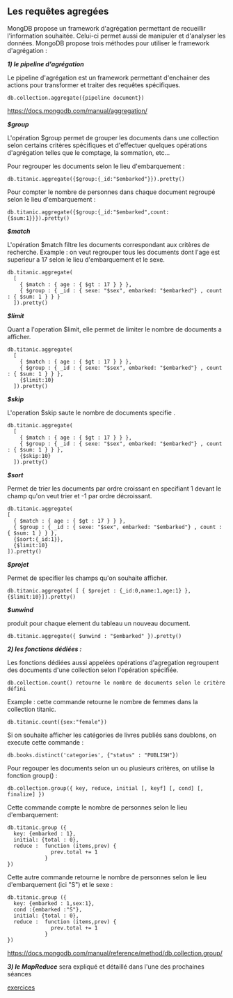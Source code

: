 ## Les requêtes agregées ##

MongDB propose un framework d'agrégation permettant de recueillir l'information souhaitée. Celui-ci permet aussi de manipuler et 
d'analyser les données. MongoDB propose trois méthodes pour utiliser le framework d'agrégation :

***1) le pipeline d'agrégation***

Le pipeline d'agrégation est un framework permettant d'enchainer des actions pour transformer et traiter des requêtes spécifiques.
```
db.collection.aggregate({pipeline document})
```
https://docs.mongodb.com/manual/aggregation/

***$group***

L'opération $group permet de grouper les documents dans une collection selon certains critères spécifiques et d'effectuer quelques opérations d'agrégation telles que le comptage, la sommation, etc...

Pour regrouper les documents selon le lieu d'embarquement : 
```
db.titanic.aggregate({$group:{_id:"$embarked"}}).pretty()
```
Pour compter le nombre de personnes dans chaque document regroupé selon le lieu d'embarquement : 
```
db.titanic.aggregate({$group:{_id:"$embarked",count:{$sum:1}}}).pretty()
```
***$match***

L'opération $match filtre les documents correspondant aux critères de recherche.
Example : on veut regrouper tous les documents dont l'age est superieur a 17 selon le lieu d'embarquement et le sexe.
```
db.titanic.aggregate(
  [
    { $match : { age : { $gt : 17 } } },
    { $group : { _id : { sexe: "$sex", embarked: "$embarked"} , count : { $sum: 1 } } }
  ]).pretty()
  ```
***$limit*** 

Quant a l'operation $limit, elle permet de limiter le nombre de documents a afficher.
```
db.titanic.aggregate(
  [
    { $match : { age : { $gt : 17 } } },
    { $group : { _id : { sexe: "$sex", embarked: "$embarked"} , count : { $sum: 1 } } },
    {$limit:10}
  ]).pretty()
  ```
  
  ***$skip***
  
L'operation $skip saute le nombre de documents specifie .
```
db.titanic.aggregate(
  [
    { $match : { age : { $gt : 17 } } },
    { $group : { _id : { sexe: "$sex", embarked: "$embarked"} , count : { $sum: 1 } } },
    {$skip:10}
  ]).pretty()
  ```
  
 ***$sort***
 
  Permet de trier les documents par ordre croissant en specifiant 1 devant le champ qu'on veut trier et -1 par ordre décroissant.
  
  ```
db.titanic.aggregate(
  [
    { $match : { age : { $gt : 17 } } },
    { $group : { _id : { sexe: "$sex", embarked: "$embarked"} , count : { $sum: 1 } } },
    {$sort:{_id:1}},
    {$limit:10}
  ]).pretty()
  ```
  ***$projet***
  
  Permet de specifier les champs qu'on souhaite afficher. 
  
 ```
db.titanic.aggregate( [ { $projet : {_id:0,name:1,age:1} },{$limit:10}]).pretty()
 ```
***$unwind***

produit pour chaque element du tableau un nouveau document.

```
db.titanic.aggregate({ $unwind : "$embarked" }).pretty()
```

 ***2) les fonctions dédiées :***
 
 Les fonctions dédiées aussi appelées opérations d'agregation regroupent des documents d'une collection selon l'opération spécifiée.
 ```
 db.collection.count() retourne le nombre de documents selon le critère défini
 ```
 Example : cette commande retourne le nombre de femmes dans la collection titanic.
 ```
 db.titanic.count({sex:"female"}) 
 ```
 Si on souhaite afficher les catégories de livres publiés sans doublons, on execute cette commande : 
 ```
 db.books.distinct('categories', {"status" : "PUBLISH"})
 ```
 Pour regouper les documents selon un ou plusieurs critères, on utilise la fonction group() : 
 ```
 db.collection.group({ key, reduce, initial [, keyf] [, cond] [, finalize] })
 ```
 Cette commande compte le nombre de personnes selon le lieu d'embarquement:
  ```
 db.titanic.group ({
    key: {embarked : 1},
    initial: {total : 0},
    reduce :  function (items,prev) {
                prev.total += 1
              }
})
```

Cette autre commande retourne le nombre de personnes selon le lieu d'embarquement (ici "S") et le sexe :

  ```
 db.titanic.group ({
    key: {embarked : 1,sex:1},
    cond :{embarked :"S"},
    initial: {total : 0},
    reduce :  function (items,prev) {
                prev.total += 1
              }
})
``` 
 https://docs.mongodb.com/manual/reference/method/db.collection.group/

 ***3)  le MapReduce*** sera expliqué et détaillé dans l'une des prochaines séances
 
 
 [exercices](https://github.com/CollegeBoreal/INF1069-201-18H-02/blob/master/semaine04/exercices.md)


